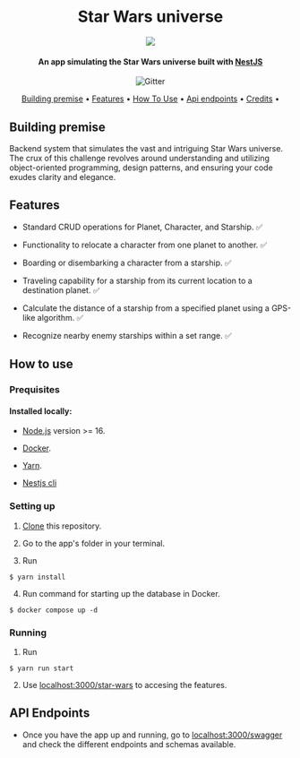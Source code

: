 
<h1 align="center">
  <br>
  Star Wars universe
  <br>
</h1>


<div align="center"><img src="https://upload.wikimedia.org/wikipedia/commons/thumb/6/6c/Star_Wars_Logo.svg/500px-Star_Wars_Logo.svg.png"></div>

<h4 align="center">An app simulating the Star Wars universe built with <a href="http://nestjs.com/" target="blank">NestJS</a></h4>

<p align="center">
    <img src="https://img.shields.io/badge/nestjs-E0234E?style=for-the-badge&logo=nestjs&logoColor=white"
         alt="Gitter">
</p>

<p align="center">
  <a href="#building-premise">Building premise</a> •
   <a href="#features">Features</a> •
  <a href="#how-to-use">How To Use</a> •
  <a href="#api-endpoints">Api endpoints</a> •
  <a href="#credits">Credits</a> •
</p>

## Building premise

Backend system that simulates the vast and intriguing Star Wars universe. The crux of this challenge revolves around understanding and utilizing object-oriented programming, design patterns, and ensuring your code exudes clarity and elegance.

## Features

- Standard CRUD operations for Planet, Character, and Starship. :white_check_mark:

- Functionality to relocate a character from one planet to another. :white_check_mark:

- Boarding or disembarking a character from a starship. :white_check_mark:

- Traveling capability for a starship from its current location to a destination planet. :white_check_mark:

- Calculate the distance of a starship from a specified planet using a GPS-like algorithm. :white_check_mark:

- Recognize nearby enemy starships within a set range. :white_check_mark:

## How to use

### Prequisites

#### Installed locally:

- [Node.js](https://nodejs.org/en) version >= 16.

- [Docker](https://www.docker.com/).

- [Yarn](https://classic.yarnpkg.com/lang/en/docs/install/#windows-stable).

- [Nestjs cli]([Yarn](https://classic.yarnpkg.com/lang/en/docs/install/#windows-stable))

### Setting up

1. [Clone](https://docs.github.com/en/repositories/creating-and-managing-repositories/cloning-a-repository) this repository.

2. Go to the app's folder in your terminal.

3. Run 

```
$ yarn install
```

4. Run command for starting up the database in Docker.

```
$ docker compose up -d
```

### Running

1. Run 

```
$ yarn run start
```

2. Use [localhost:3000/star-wars](localhost:3000/star-wars) to accesing the features.

## API Endpoints

- Once you have the app up and running, go to [localhost:3000/swagger](localhost:3000/swagger) and check the different endpoints and schemas available.

